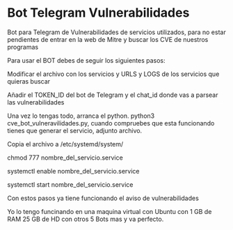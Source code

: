 # Bot Telegram Vulnerabilidades
Bot para Telegram de Vulnerabilidades de servicios utilizados, para no estar pendientes de entrar en la web de Mitre y buscar los CVE de nuestros programas

Para usar el BOT debes de seguir los siguientes pasos:

Modificar el archivo con los servicios y URLS y LOGS de los servicios que quieras buscar

Añadir el TOKEN_ID del bot de Telegram y el chat_id donde vas a parsear las vulnerabilidades

Una vez lo tengas todo, arranca el python. python3 cve_bot_vulneravilidades.py, cuando compruebes que esta funcionando tienes que generar el servicio, adjunto archivo. 

Copia el archivo a /etc/systemd/system/

chmod 777 nombre_del_servicio.service

systemctl enable nombre_del_servicio.service

systemctl start nombre_del_servicio.service

Con estos pasos ya tiene funcionando el aviso de vulnerabilidades 

Yo lo tengo funcinando en una maquina virtual con Ubuntu con 1 GB de RAM 25 GB de HD con otros 5 Bots mas y va perfecto.

